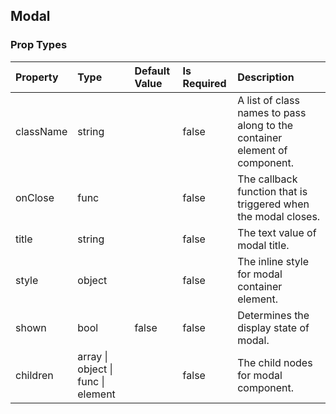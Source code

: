 ## Modal 



### Prop Types
Property | Type | Default Value | Is Required | Description
:--- | :--- | :--- | :--- | :---
className|string|&ensp;|false|A list of class names to pass along to the container element of component.
onClose|func|&ensp;|false|The callback function that is triggered when the modal closes.
title|string|&ensp;|false|The text value of modal title.
style|object|&ensp;|false|The inline style for modal container element.
shown|bool|false|false|Determines the display state of modal.
children|array &#124; object &#124; func &#124; element|&ensp;|false|The child nodes for modal component.